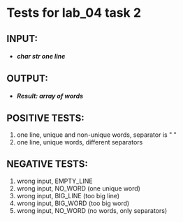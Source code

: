 # Tests for lab_04 task 2
## INPUT:
* ##### char str one line
## OUTPUT:
* ##### Result: *array of words*
## POSITIVE TESTS:
1. one line, unique and non-unique words, separator is " "
2. one line, unique words, different separators
## NEGATIVE TESTS:
1. wrong input, EMPTY_LINE
2. wrong input, NO_WORD (one unique word)
3. wrong input, BIG_LINE (too big line)
4. wrong input, BIG_WORD (too big word)
5. wrong input, NO_WORD (no words, only separators)

